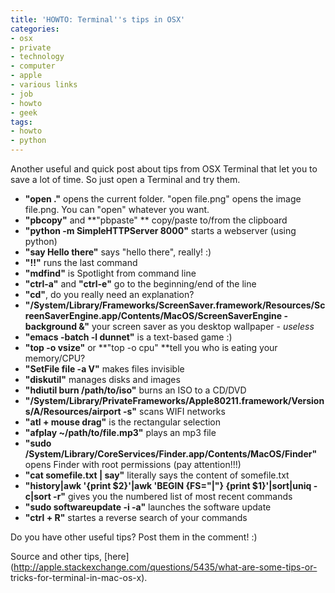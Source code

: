 ```yaml
---
title: 'HOWTO: Terminal''s tips in OSX'
categories:
- osx
- private
- technology
- computer
- apple
- various links
- job
- howto
- geek
tags:
- howto
- python
---
```

Another useful and quick post about tips from OSX Terminal that let you to
save a lot of time. So just open a Terminal and try them.

  * **"open ."** opens the current folder. "open file.png" opens the image file.png. You can "open" whatever you want.
  * **"pbcopy"** and **"pbpaste" ** copy/paste to/from the clipboard
  * **"python -m SimpleHTTPServer 8000"** starts a webserver (using python)
  * **"say Hello there"** says "hello there", really! :)
  * **"!!"** runs the last command
  * **"mdfind"** is Spotlight from command line
  * **"ctrl-a"** and **"ctrl-e"** go to the beginning/end of the line
  * **"cd"**, do you really need an explanation?
  * **"/System/Library/Frameworks/ScreenSaver.framework/Resources/ScreenSaverEngine.app/Contents/MacOS/ScreenSaverEngine -background &amp;"** your screen saver as you desktop wallpaper - _useless_
  * **"emacs -batch -l dunnet"** is a text-based game :)
  * **"top -o vsize"** or **"top -o cpu" **tell you who is eating your memory/CPU?
  * **"SetFile file -a V"** makes files invisible
  * **"diskutil"** manages disks and images
  * **"hdiutil burn /path/to/iso"** burns an ISO to a CD/DVD
  * **"/System/Library/PrivateFrameworks/Apple80211.framework/Versions/A/Resources/airport -s"** scans WIFI networks
  * **"atl + mouse drag"** is the rectangular selection
  * **"afplay ~/path/to/file.mp3"** plays an mp3 file
  * **"sudo /System/Library/CoreServices/Finder.app/Contents/MacOS/Finder"** opens Finder with root permissions (pay attention!!!)
  * **"cat somefile.txt | say"** literally says the content of somefile.txt
  * **"history|awk '{print $2}'|awk 'BEGIN {FS="|"} {print $1}'|sort|uniq -c|sort -r"** gives you the numbered list of most recent commands
  * **"sudo softwareupdate -i -a"** launches the software update
  * **"ctrl + R"** startes a reverse search of your commands
  

  
Do you have other useful tips? Post them in the comment! :)

Source and other tips,
[here](http://apple.stackexchange.com/questions/5435/what-are-some-tips-or-
tricks-for-terminal-in-mac-os-x).

